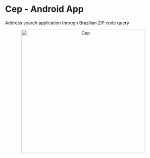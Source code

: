 # Cep - Android App
Address search application through Brazilian ZIP code query

<p align="center">
  <img src="https://github.com/andresima0/Cep-AndroidApp/assets/111400782/ebb3c3dd-0248-4c6c-adef-ec55391e1ebc)" 
    alt="Cep" width="400">
</p>
